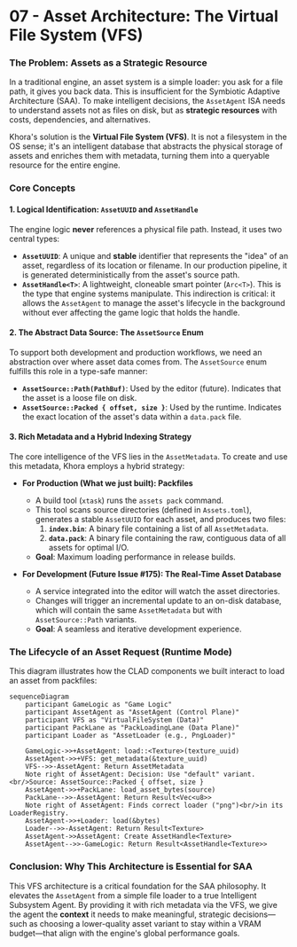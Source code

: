 # 07 - Asset Architecture: The Virtual File System (VFS)

### The Problem: Assets as a Strategic Resource

In a traditional engine, an asset system is a simple loader: you ask for a file path, it gives you back data. This is insufficient for the Symbiotic Adaptive Architecture (SAA). To make intelligent decisions, the `AssetAgent` ISA needs to understand assets not as files on disk, but as **strategic resources** with costs, dependencies, and alternatives.

Khora's solution is the **Virtual File System (VFS)**. It is not a filesystem in the OS sense; it's an intelligent database that abstracts the physical storage of assets and enriches them with metadata, turning them into a queryable resource for the entire engine.

### Core Concepts

#### 1. Logical Identification: `AssetUUID` and `AssetHandle`
The engine logic **never** references a physical file path. Instead, it uses two central types:
*   **`AssetUUID`**: A unique and **stable** identifier that represents the "idea" of an asset, regardless of its location or filename. In our production pipeline, it is generated deterministically from the asset's source path.
*   **`AssetHandle<T>`**: A lightweight, cloneable smart pointer (`Arc<T>`). This is the type that engine systems manipulate. This indirection is critical: it allows the `AssetAgent` to manage the asset's lifecycle in the background without ever affecting the game logic that holds the handle.

#### 2. The Abstract Data Source: The `AssetSource` Enum
To support both development and production workflows, we need an abstraction over where asset data comes from. The `AssetSource` enum fulfills this role in a type-safe manner:
*   **`AssetSource::Path(PathBuf)`**: Used by the editor (future). Indicates that the asset is a loose file on disk.
*   **`AssetSource::Packed { offset, size }`**: Used by the runtime. Indicates the exact location of the asset's data within a `data.pack` file.

#### 3. Rich Metadata and a Hybrid Indexing Strategy
The core intelligence of the VFS lies in the `AssetMetadata`. To create and use this metadata, Khora employs a hybrid strategy:

*   **For Production (What we just built): Packfiles**
    *   A build tool (`xtask`) runs the `assets pack` command.
    *   This tool scans source directories (defined in `Assets.toml`), generates a stable `AssetUUID` for each asset, and produces two files:
        1.  **`index.bin`**: A binary file containing a list of all `AssetMetadata`.
        2.  **`data.pack`**: A binary file containing the raw, contiguous data of all assets for optimal I/O.
    *   **Goal**: Maximum loading performance in release builds.

*   **For Development (Future Issue #175): The Real-Time Asset Database**
    *   A service integrated into the editor will watch the asset directories.
    *   Changes will trigger an incremental update to an on-disk database, which will contain the same `AssetMetadata` but with `AssetSource::Path` variants.
    *   **Goal**: A seamless and iterative development experience.

### The Lifecycle of an Asset Request (Runtime Mode)

This diagram illustrates how the CLAD components we built interact to load an asset from packfiles:

```mermaid
sequenceDiagram
    participant GameLogic as "Game Logic"
    participant AssetAgent as "AssetAgent (Control Plane)"
    participant VFS as "VirtualFileSystem (Data)"
    participant PackLane as "PackLoadingLane (Data Plane)"
    participant Loader as "AssetLoader (e.g., PngLoader)"

    GameLogic->>+AssetAgent: load::<Texture>(texture_uuid)
    AssetAgent->>+VFS: get_metadata(&texture_uuid)
    VFS-->>-AssetAgent: Return AssetMetadata
    Note right of AssetAgent: Decision: Use "default" variant.<br/>Source: AssetSource::Packed { offset, size }
    AssetAgent->>+PackLane: load_asset_bytes(source)
    PackLane-->>-AssetAgent: Return Result<Vec<u8>>
    Note right of AssetAgent: Finds correct loader ("png")<br/>in its LoaderRegistry.
    AssetAgent->>+Loader: load(&bytes)
    Loader-->>-AssetAgent: Return Result<Texture>
    AssetAgent->>AssetAgent: Create AssetHandle<Texture>
    AssetAgent-->>-GameLogic: Return Result<AssetHandle<Texture>>
```

### Conclusion: Why This Architecture is Essential for SAA

This VFS architecture is a critical foundation for the SAA philosophy. It elevates the `AssetAgent` from a simple file loader to a true Intelligent Subsystem Agent. By providing it with rich metadata via the VFS, we give the agent the **context** it needs to make meaningful, strategic decisions—such as choosing a lower-quality asset variant to stay within a VRAM budget—that align with the engine's global performance goals.